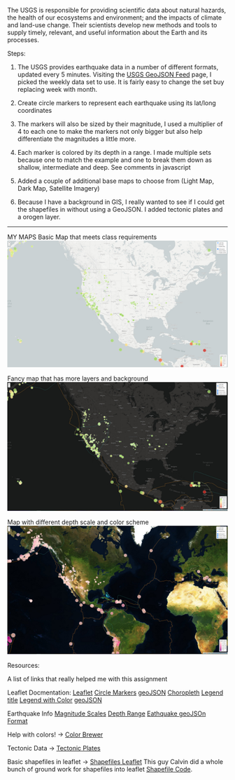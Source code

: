 
The USGS is responsible for providing scientific data about natural hazards, the health of our ecosystems and environment; and the impacts of climate and land-use change. Their scientists develop new methods and tools to supply timely, relevant, and useful information about the Earth and its processes. 


Steps:

1. The USGS provides earthquake data in a number of different formats, updated every 5 minutes. Visiting the [USGS GeoJSON Feed](http://earthquake.usgs.gov/earthquakes/feed/v1.0/geojson.php) page, I picked the weekly data set to use. It is fairly easy to change the set buy replacing week with month. 


2. Create circle markers to represent each earthquake using its lat/long coordinates

3. The markers will also be sized by their magnitude, I used a multiplier of 4 to each one to make the markers not only bigger but also help differentiate the magnitudes a little more.

4. Each marker is colored by its depth in a range. I made multiple sets because one to match the example and one to break them down as shallow, intermediate and deep. See comments in javascript

5. Added a couple of additional base maps to choose from (Light Map, Dark Map, Satellite Imagery)

6. Because I have a background in GIS, I really wanted to see if I could get the shapefiles in without using a GeoJSON. I added tectonic plates and a orogen layer.

---
MY MAPS
Basic Map that meets class requirements
![KR-BasicMap](Images/KR-BasicMap.jpg)

Fancy map that has more layers and background
![KR-FancyMap](Images/KR-FancyMap.jpg)

Map with different depth scale and color scheme
![KR-Map](Images/KR-Map.jpg)


Resources: 

A list of links that really helped me with this assignment

Leaflet Docmentation:
[Leaflet](https://leafletjs.com/reference-1.7.1.html#marker)
[Circle Markers](https://leafletjs.com/reference-1.7.1.html#circlemarker)
[geoJSON](https://leafletjs.com/examples/geojson/)
[Choropleth](https://leafletjs.com/examples/choropleth/)
[Legend title](https://groups.google.com/g/leaflet-js/c/mtO2xWTA0VY?pli=1)
[Legend with Color](https://leafletjs.com/examples/choropleth/)
[geoJSON](https://leafletjs.com/examples/geojson/)

Earthquake Info
[Magnitude Scales](http://www.geo.mtu.edu/UPSeis/magnitude.html)
[Depth Range](https://www.usgs.gov/natural-hazards/earthquake-hazards/science/determining-depth-earthquake?qt-science_center_objects=0#qt-science_center_objects)
[Eathquake geoJSOn Format](https://earthquake.usgs.gov/earthquakes/feed/v1.0/geojson.php)

Help with colors! -> [Color Brewer](https://colorbrewer2.org/#type=diverging&scheme=BrBG&n=11)


Tectonic Data -> [Tectonic Plates](https://github.com/fraxen/tectonicplates)


Basic shapefiles in leaflet -> [Shapefiles Leaflet](https://hub.packtpub.com/shapefiles-leaflet/#more)
This guy Calvin did a whole bunch of ground work for shapefiles into leaflet [Shapefile Code](https://github.com/calvinmetcalf).